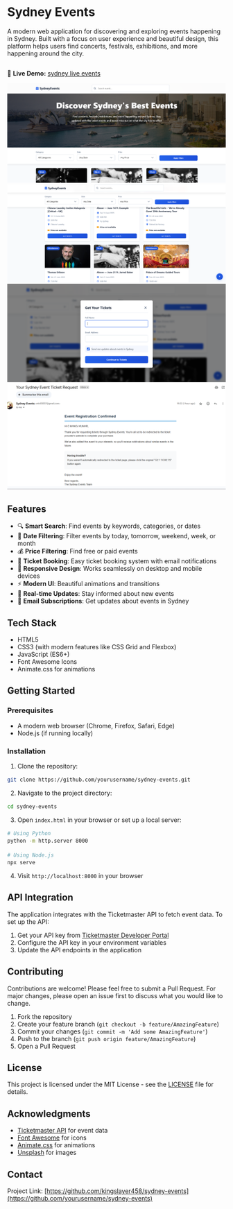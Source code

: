 # Sydney Events

A modern web application for discovering and exploring events happening in Sydney. Built with a focus on user experience and beautiful design, this platform helps users find concerts, festivals, exhibitions, and more happening around the city.
##
🚀 **Live Demo:** [sydney live events](https://sydney-events-railway-production.up.railway.app/)

![Sydney Events Preview](sid1.png)
![Sydney Events Preview](sid2.png)
![Sydney Events Preview](sid3.png)
![Sydney Events Preview](sid4.png)

## Features

- 🔍 **Smart Search**: Find events by keywords, categories, or dates
- 📅 **Date Filtering**: Filter events by today, tomorrow, weekend, week, or month
- 💰 **Price Filtering**: Find free or paid events
- 🎫 **Ticket Booking**: Easy ticket booking system with email notifications
- 📱 **Responsive Design**: Works seamlessly on desktop and mobile devices
- ⚡ **Modern UI**: Beautiful animations and transitions
- 🔔 **Real-time Updates**: Stay informed about new events
- 📧 **Email Subscriptions**: Get updates about events in Sydney

## Tech Stack

- HTML5
- CSS3 (with modern features like CSS Grid and Flexbox)
- JavaScript (ES6+)
- Font Awesome Icons
- Animate.css for animations

## Getting Started

### Prerequisites

- A modern web browser (Chrome, Firefox, Safari, Edge)
- Node.js (if running locally)

### Installation

1. Clone the repository:
```bash
git clone https://github.com/yourusername/sydney-events.git
```

2. Navigate to the project directory:
```bash
cd sydney-events
```

3. Open `index.html` in your browser or set up a local server:
```bash
# Using Python
python -m http.server 8000

# Using Node.js
npx serve
```

4. Visit `http://localhost:8000` in your browser

## API Integration

The application integrates with the Ticketmaster API to fetch event data. To set up the API:

1. Get your API key from [Ticketmaster Developer Portal](https://developer-acct.ticketmaster.com/user/login)
2. Configure the API key in your environment variables
3. Update the API endpoints in the application

## Contributing

Contributions are welcome! Please feel free to submit a Pull Request. For major changes, please open an issue first to discuss what you would like to change.

1. Fork the repository
2. Create your feature branch (`git checkout -b feature/AmazingFeature`)
3. Commit your changes (`git commit -m 'Add some AmazingFeature'`)
4. Push to the branch (`git push origin feature/AmazingFeature`)
5. Open a Pull Request

## License

This project is licensed under the MIT License - see the [LICENSE](LICENSE) file for details.

## Acknowledgments

- [Ticketmaster API](https://developer.ticketmaster.com/products-and-docs/apis/getting-started/) for event data
- [Font Awesome](https://fontawesome.com/) for icons
- [Animate.css](https://animate.style/) for animations
- [Unsplash](https://unsplash.com/) for images

## Contact


Project Link: [https://github.com/kingslayer458/sydney-events](https://github.com/yourusername/sydney-events) 
